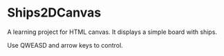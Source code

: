 # Ships2DCanvas

A learning project for HTML canvas.  It displays a simple board with ships.

Use QWEASD and arrow keys to control.

